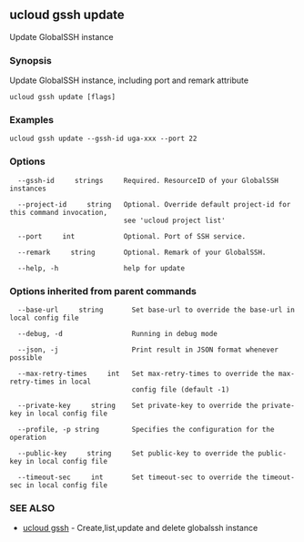 ## ucloud gssh update

Update GlobalSSH instance

### Synopsis

Update GlobalSSH instance, including port and remark attribute

```
ucloud gssh update [flags]
```

### Examples

```
ucloud gssh update --gssh-id uga-xxx --port 22
```

### Options

```
  --gssh-id     strings     Required. ResourceID of your GlobalSSH instances 

  --project-id     string   Optional. Override default project-id for this command invocation,
                            see 'ucloud project list' 

  --port     int            Optional. Port of SSH service. 

  --remark     string       Optional. Remark of your GlobalSSH. 

  --help, -h                help for update 

```

### Options inherited from parent commands

```
  --base-url     string       Set base-url to override the base-url in local config file 

  --debug, -d                 Running in debug mode 

  --json, -j                  Print result in JSON format whenever possible 

  --max-retry-times     int   Set max-retry-times to override the max-retry-times in local
                              config file (default -1) 

  --private-key     string    Set private-key to override the private-key in local config file 

  --profile, -p string        Specifies the configuration for the operation 

  --public-key     string     Set public-key to override the public-key in local config file 

  --timeout-sec     int       Set timeout-sec to override the timeout-sec in local config file 

```

### SEE ALSO

* [ucloud gssh](developer/cli/cmd/ucloud/gssh)	 - Create,list,update and delete globalssh instance

